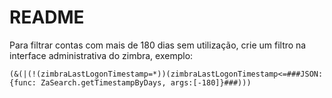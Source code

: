 # README


Para filtrar contas com mais de 180 dias sem utilização, crie um filtro na interface administrativa do zimbra, exemplo: 



    (&(|(!(zimbraLastLogonTimestamp=*))(zimbraLastLogonTimestamp<=###JSON:{func: ZaSearch.getTimestampByDays, args:[-180]}###)))



